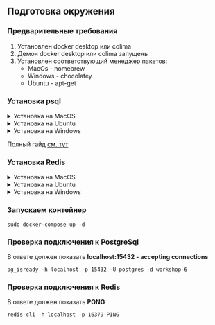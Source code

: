 ## Подготовка окружения
### Предварительные требования
1. Установлен docker desktop или colima
2. Демон docker desktop или colima запущены
3. Установлен соответствующий менеджер пакетов:
   - MacOs - homebrew
   - Windows - chocolatey
   - Ubuntu - apt-get

### Установка psql
<details>
  <summary>Установка на MacOS</summary>

```shell
brew install libpq
brew link --force libpq
```
</details>

<details>
  <summary>Установка на Ubuntu</summary>

```shell
sudo apt-get update
sudo apt-get install postgresql-client
```
</details>

<details>
  <summary>Установка на Windows</summary>

```shell
choco install postgresql
```
</details>

Полный гайд [см. тут](https://www.timescale.com/blog/how-to-install-psql-on-mac-ubuntu-debian-windows/)

### Установка Redis
<details>
  <summary>Установка на MacOS</summary>

```shell
brew install redis
```
</details>

<details>
  <summary>Установка на Ubuntu</summary>

```shell
sudo apt-get install redis
```
</details>

<details>
  <summary>Установка на Windows</summary>

см. интрукцию [тут](https://redis.io/docs/getting-started/installation/install-redis-on-windows)
</details>

### Запускаем контейнер
```shell
sudo docker-compose up -d
```
### Проверка подключения к PostgreSql
В ответе должен показать **localhost:15432 - accepting connections**
```shell
pg_isready -h localhost -p 15432 -U postgres -d workshop-6
```
### Проверка подключения к Redis
В ответе должен показать **PONG**
```shell
redis-cli -h localhost -p 16379 PING
```
